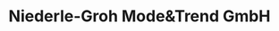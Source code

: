 ---
title: "Niederle-Groh Mode&Trend GmbH"
url: /buchen-odenwald/niederle-groh-modeundtrend-gmbh/
shop: Kleidung
---